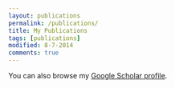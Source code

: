 ```yaml
---
layout: publications
permalink: /publications/
title: My Publications
tags: [publications]
modified: 8-7-2014
comments: true
---
```


You can also browse my [Google Scholar profile](http://scholar.google.es/citations?user=VCBBx24AAAAJ).
